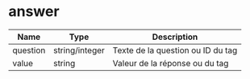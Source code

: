 # answer

|Name|Type|Description|
|---|---|---|
question |string/integer |Texte de la question ou ID du tag |
value | string |Valeur de la réponse ou du tag |